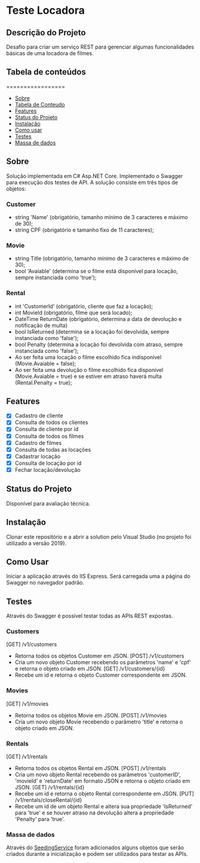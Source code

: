# Teste Locadora
## Descrição do Projeto
Desafio para criar um serviço REST para gerenciar algumas funcionalidades básicas de uma locadora de filmes.

## Tabela de conteúdos
=================
<!--ts-->
   * [Sobre](#Sobre)
   * [Tabela de Conteudo](#tabela-de-conteudo)
   * [Features](#features)
   * [Status do Projeto](#status-do-projeto)
   * [Instalação](#instalacao)
   * [Como usar](#como-usar)
   * [Testes](#testes)
   * [Massa de dados](#massa-de-dados)
<!--te-->


## Sobre
Solução implementada em C# Asp.NET Core. Implementado o Swagger para execução dos testes de API. A solução consiste em três tipos de objetos:
### Customer
- string 'Name' (obrigatório, tamanho mínimo de 3 caracteres e máximo de 30);
- string CPF (obrigatório e tamanho fixo de 11 caracteres);

### Movie
- string Title (obrigatório, tamanho mínimo de 3 caracteres e máximo de 30);
- bool 'Avaiable' (determina se o filme está disponível para locação, sempre instanciada como 'true');

### Rental
- int 'CustomerId' (obrigatório, cliente que faz a locação);
- int MovieId (obrigatório, filme que será locado);
- DateTime ReturnDate (obrigatório, determina a data de devolução e notificação de multa)
- bool IsReturned (determina se a locação foi devolvida, sempre instanciada como 'false');
- bool Penalty (determina a locação foi devolvida com atraso, sempre instanciada como 'false');
- Ao ser feita uma locação o filme escolhido fica indisponível (Movie.Avaiable = false);
- Ao ser feita uma devolução o filme escolhido fica disponível (Movie.Avaiable = true) e se estiver em atraso haverá multa (Rental.Penalty = true);

## Features
- [x] Cadastro de cliente
- [x] Consulta de todos os clientes
- [x] Consulta de cliente por id
- [x] Consulta de todos os filmes
- [x] Cadastro de filmes
- [x] Consulta de todas as locações
- [x] Cadastrar locação
- [x] Consulta de locação por id
- [x] Fechar locação/devolução

## Status do Projeto
Disponível para avaliação técnica.

## Instalação
Clonar este repositório e a abrir a solution pelo Visual Studio (no projeto foi utilizado a versão 2019).

## Como Usar
Iniciar a aplicação através do IIS Express. Será carregada uma a página do Swagger no navegador padrão. 

## Testes
Através do Swagger é possível testar todas as APIs REST expostas.

### Customers
[GET] /v1/customers
- Retorna todos os objetos Customer em JSON.
[POST] /v1/customers
- Cria um novo objeto Customer recebendo os parâmetros 'name' e 'cpf' e retorna o objeto criado em JSON.
[GET] /v1/customers/{id}
- Recebe um id e retorna o objeto Customer correspondente em JSON.

### Movies
[GET] /v1/movies
- Retorna todos os objetos Movie em JSON.
[POST] /v1/movies
- Cria um novo objeto Movie recebendo o parâmetro 'title' e retorna o objeto criado em JSON.

### Rentals
[GET] /v1/rentals
- Retorna todos os objetos Rental em JSON.
[POST] /v1/rentals
- Cria um novo objeto Rental recebendo os parâmetros 'customerID', 'movieId' e 'returnDate' em formato JSON e retorna o objeto criado em JSON.
[GET] /v1/rentals/{id}
- Recebe um id e retorna o objeto Rental correspondente em JSON.
[PUT] /v1/rentals/closeRental/{id}
- Recebe um id de um objeto Rental e altera sua propriedade 'IsReturned' para 'true' e se houver atraso na devolução altera a propriedade 'Penalty' para 'true'.

### Massa de dados
Através do <a href="https://github.com/diegormorais/teste-locadora/blob/96da038f90542dc22fe5911512ac9f51d00849e8/Teste/Data/SeedingService.cs">SeedingService</a> foram adicionados alguns objetos que serão criados durante a inicialização e podem ser utilizados para testar as APIs.
